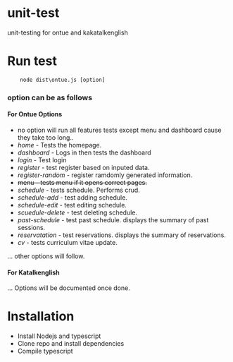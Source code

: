 # unit-test
unit-testing for ontue and kakatalkenglish

# Run test

```
    node dist\ontue.js [option]
```
### option can be as follows

#### For Ontue Options
- no option will run all features tests except menu and dashboard cause they take too long..
- *home* - Tests the homepage.
- *dashboard* - Logs in then tests the dashboard
- *login* - Test login
- *register* - test register based on inputed data.
- *register-random* - register ramdomly generated information.
- ~~menu - tests menu if it opens correct pages.~~
- *schedule* - tests schedule. Performs crud.
- *schedule-add* - test adding schedule.  
- *schedule-edit* - test editing schedule.
- *scuedule-delete* - test deleting schedule.
- *past-schedule* - test past schedule. displays the summary of past sessions.
- *reservatation* - test reservations. displays the summary of reservations.
- *cv* - tests curriculum vitae update.


... other options will follow.

#### For Katalkenglish
... Options will be documented once done.


# Installation
- Install Nodejs and typescript
- Clone repo and install dependencies
- Compile typescript